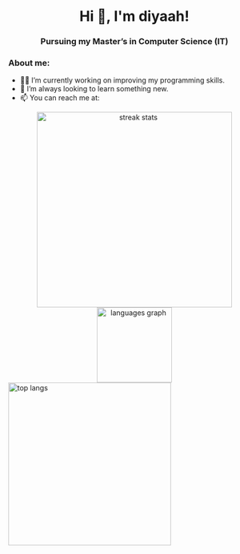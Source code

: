 <h1 align="center">Hi 👋, I'm  diyaah! </h1>
<h3 align="center">Pursuing my Master’s in Computer Science (IT)</h3>

### About me:
- 👩‍💻 I’m currently working on improving my programming skills.
- 🌱 I’m always looking to learn something new.
- 📫 You can reach me at:

<div align=center>
  <img width=390 src="https://streak-stats.demolab.com/?user=diiya07&count_private=true&theme=react&border_radius=10" alt="streak stats"/>
</div>


<div align="center">
  <img src="https://github-readme-stats.vercel.app/api/top-langs?username=diiya07&locale=en&hide_title=false&layout=compact&card_width=320&langs_count=5&theme=dracula&hide_border=false&order=2" height="150" alt="languages graph"  />
</div>


 <img width=325 align="center" src="https://github-readme-stats.vercel.app/api/top-langs/?username=diiya07&hide=HTML&langs_count=8&layout=compact&theme=react&border_radius=10&size_weight=0.5&count_weight=0.5&exclude_repo=github-readme-stats" alt="top langs" /> 
